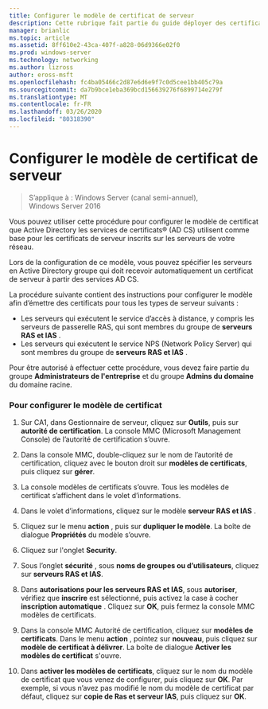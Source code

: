 ```yaml
---
title: Configurer le modèle de certificat de serveur
description: Cette rubrique fait partie du guide déployer des certificats de serveur pour les déploiements sans fil et câblés 802.1 X.
manager: brianlic
ms.topic: article
ms.assetid: 8ff610e2-43ca-407f-a828-06d9366e02f0
ms.prod: windows-server
ms.technology: networking
ms.author: lizross
author: eross-msft
ms.openlocfilehash: fc4ba05466c2d87e6d6e9f7c0d5cee1bb405c79a
ms.sourcegitcommit: da7b9bce1eba369bcd156639276f6899714e279f
ms.translationtype: MT
ms.contentlocale: fr-FR
ms.lasthandoff: 03/26/2020
ms.locfileid: "80318390"
---
```

# <a name="configure-the-server-certificate-template"></a>Configurer le modèle de certificat de serveur

>S’applique à : Windows Server (canal semi-annuel), Windows Server 2016

Vous pouvez utiliser cette procédure pour configurer le modèle de certificat que Active Directory les services de certificats&reg; (AD CS) utilisent comme base pour les certificats de serveur inscrits sur les serveurs de votre réseau.  
  
Lors de la configuration de ce modèle, vous pouvez spécifier les serveurs en Active Directory groupe qui doit recevoir automatiquement un certificat de serveur à partir des services AD CS.   
  
La procédure suivante contient des instructions pour configurer le modèle afin d’émettre des certificats pour tous les types de serveur suivants :  
  
- Les serveurs qui exécutent le service d’accès à distance, y compris les serveurs de passerelle RAS, qui sont membres du groupe de **serveurs RAS et IAS** .  
- Les serveurs qui exécutent le service NPS (Network Policy Server) qui sont membres du groupe de **serveurs RAS et IAS** .  
  
Pour être autorisé à effectuer cette procédure, vous devez faire partie du groupe **Administrateurs de l'entreprise** et du groupe **Admins du domaine** du domaine racine.  
  
### <a name="to-configure-the-certificate-template"></a>Pour configurer le modèle de certificat  
  
1.  Sur CA1, dans Gestionnaire de serveur, cliquez sur **Outils**, puis sur **autorité de certification**. La console MMC (Microsoft Management Console) de l’autorité de certification s’ouvre.  
  
2.  Dans la console MMC, double-cliquez sur le nom de l’autorité de certification, cliquez avec le bouton droit sur **modèles de certificats**, puis cliquez sur **gérer**.  
  
3.  La console modèles de certificats s’ouvre. Tous les modèles de certificat s’affichent dans le volet d’informations.  
  
4.  Dans le volet d’informations, cliquez sur le modèle **serveur RAS et IAS** .  
  
5.  Cliquez sur le menu **action** , puis sur **dupliquer le modèle**. La boîte de dialogue **Propriétés** du modèle s’ouvre.  
  
6.  Cliquez sur l'onglet **Security**.   
  
7.  Sous l’onglet **sécurité** , sous **noms de groupes ou d’utilisateurs**, cliquez sur **serveurs RAS et IAS**.  
  
8.  Dans **autorisations pour les serveurs RAS et IAS**, sous **autoriser**, vérifiez que **inscrire** est sélectionné, puis activez la case à cocher **inscription automatique** . Cliquez sur **OK**, puis fermez la console MMC modèles de certificats.  
  
9.  Dans la console MMC Autorité de certification, cliquez sur **modèles de certificats**. Dans le menu **action** , pointez sur **nouveau**, puis cliquez sur **modèle de certificat à délivrer**. La boîte de dialogue **Activer les modèles de certificat** s'ouvre.  
  
10. Dans **activer les modèles de certificats**, cliquez sur le nom du modèle de certificat que vous venez de configurer, puis cliquez sur **OK**. Par exemple, si vous n’avez pas modifié le nom du modèle de certificat par défaut, cliquez sur **copie de Ras et serveur IAS**, puis cliquez sur **OK**.  
  


